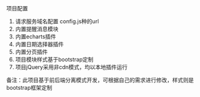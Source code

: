 
项目配置

1. 请求服务域名配置 config.js种的url
2. 内置提醒消息模块
3. 内置echarts插件
4. 内置日期选择器插件
5. 内置分页插件
6. 项目模块样式基于bootstrap定制
7. 项目jQuery采用非cdn模式，均以本地插件运行


备注：此项目基于前后端分离模式开发，可根据自己的需求进行修改，样式则是bootstrap框架定制


